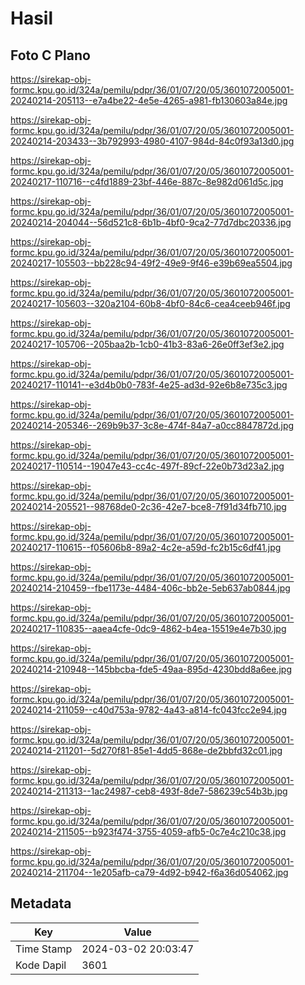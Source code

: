 # Hasil

## Foto C Plano

https://sirekap-obj-formc.kpu.go.id/324a/pemilu/pdpr/36/01/07/20/05/3601072005001-20240214-205113--e7a4be22-4e5e-4265-a981-fb130603a84e.jpg

https://sirekap-obj-formc.kpu.go.id/324a/pemilu/pdpr/36/01/07/20/05/3601072005001-20240214-203433--3b792993-4980-4107-984d-84c0f93a13d0.jpg

https://sirekap-obj-formc.kpu.go.id/324a/pemilu/pdpr/36/01/07/20/05/3601072005001-20240217-110716--c4fd1889-23bf-446e-887c-8e982d061d5c.jpg

https://sirekap-obj-formc.kpu.go.id/324a/pemilu/pdpr/36/01/07/20/05/3601072005001-20240214-204044--56d521c8-6b1b-4bf0-9ca2-77d7dbc20336.jpg

https://sirekap-obj-formc.kpu.go.id/324a/pemilu/pdpr/36/01/07/20/05/3601072005001-20240217-105503--bb228c94-49f2-49e9-9f46-e39b69ea5504.jpg

https://sirekap-obj-formc.kpu.go.id/324a/pemilu/pdpr/36/01/07/20/05/3601072005001-20240217-105603--320a2104-60b8-4bf0-84c6-cea4ceeb946f.jpg

https://sirekap-obj-formc.kpu.go.id/324a/pemilu/pdpr/36/01/07/20/05/3601072005001-20240217-105706--205baa2b-1cb0-41b3-83a6-26e0ff3ef3e2.jpg

https://sirekap-obj-formc.kpu.go.id/324a/pemilu/pdpr/36/01/07/20/05/3601072005001-20240217-110141--e3d4b0b0-783f-4e25-ad3d-92e6b8e735c3.jpg

https://sirekap-obj-formc.kpu.go.id/324a/pemilu/pdpr/36/01/07/20/05/3601072005001-20240214-205346--269b9b37-3c8e-474f-84a7-a0cc8847872d.jpg

https://sirekap-obj-formc.kpu.go.id/324a/pemilu/pdpr/36/01/07/20/05/3601072005001-20240217-110514--19047e43-cc4c-497f-89cf-22e0b73d23a2.jpg

https://sirekap-obj-formc.kpu.go.id/324a/pemilu/pdpr/36/01/07/20/05/3601072005001-20240214-205521--98768de0-2c36-42e7-bce8-7f91d34fb710.jpg

https://sirekap-obj-formc.kpu.go.id/324a/pemilu/pdpr/36/01/07/20/05/3601072005001-20240217-110615--f05606b8-89a2-4c2e-a59d-fc2b15c6df41.jpg

https://sirekap-obj-formc.kpu.go.id/324a/pemilu/pdpr/36/01/07/20/05/3601072005001-20240214-210459--fbe1173e-4484-406c-bb2e-5eb637ab0844.jpg

https://sirekap-obj-formc.kpu.go.id/324a/pemilu/pdpr/36/01/07/20/05/3601072005001-20240217-110835--aaea4cfe-0dc9-4862-b4ea-15519e4e7b30.jpg

https://sirekap-obj-formc.kpu.go.id/324a/pemilu/pdpr/36/01/07/20/05/3601072005001-20240214-210948--145bbcba-fde5-49aa-895d-4230bdd8a6ee.jpg

https://sirekap-obj-formc.kpu.go.id/324a/pemilu/pdpr/36/01/07/20/05/3601072005001-20240214-211059--c40d753a-9782-4a43-a814-fc043fcc2e94.jpg

https://sirekap-obj-formc.kpu.go.id/324a/pemilu/pdpr/36/01/07/20/05/3601072005001-20240214-211201--5d270f81-85e1-4dd5-868e-de2bbfd32c01.jpg

https://sirekap-obj-formc.kpu.go.id/324a/pemilu/pdpr/36/01/07/20/05/3601072005001-20240214-211313--1ac24987-ceb8-493f-8de7-586239c54b3b.jpg

https://sirekap-obj-formc.kpu.go.id/324a/pemilu/pdpr/36/01/07/20/05/3601072005001-20240214-211505--b923f474-3755-4059-afb5-0c7e4c210c38.jpg

https://sirekap-obj-formc.kpu.go.id/324a/pemilu/pdpr/36/01/07/20/05/3601072005001-20240214-211704--1e205afb-ca79-4d92-b942-f6a36d054062.jpg


## Metadata

| Key        | Value               |
| ---------- | ------------------- |
| Time Stamp | 2024-03-02 20:03:47 |
| Kode Dapil | 3601                |



